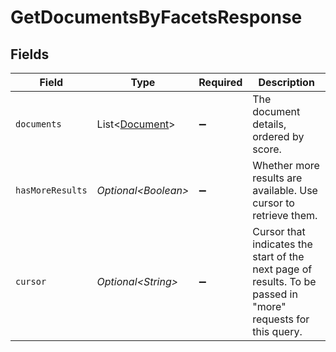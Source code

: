 # GetDocumentsByFacetsResponse


## Fields

| Field                                                                                                        | Type                                                                                                         | Required                                                                                                     | Description                                                                                                  |
| ------------------------------------------------------------------------------------------------------------ | ------------------------------------------------------------------------------------------------------------ | ------------------------------------------------------------------------------------------------------------ | ------------------------------------------------------------------------------------------------------------ |
| `documents`                                                                                                  | List\<[Document](../../models/components/Document.md)>                                                       | :heavy_minus_sign:                                                                                           | The document details, ordered by score.                                                                      |
| `hasMoreResults`                                                                                             | *Optional\<Boolean>*                                                                                         | :heavy_minus_sign:                                                                                           | Whether more results are available. Use cursor to retrieve them.                                             |
| `cursor`                                                                                                     | *Optional\<String>*                                                                                          | :heavy_minus_sign:                                                                                           | Cursor that indicates the start of the next page of results. To be passed in "more" requests for this query. |